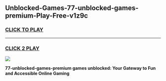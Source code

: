 
## Unblocked-Games-77-unblocked-games-premium-Play-Free-v1z9c
<h3>
<a href="https://premium76.site?title=77-unblocked-games-premium&ref=18A">CLICK TO PLAY</a></h3>
<hr>

<h3>
<a href="https://premium76.site?title=77-unblocked-games-premium&ref=18A">CLICK 2 PLAY</a>
  
</h3>

<a href="https://premium76.site?title=77-unblocked-games-premium&ref=18A"><img src="https://clearcache.store/games.png"></a>


**77-unblocked-games-premium games unblocked: Your Gateway to Fun and Accessible Online Gaming**
